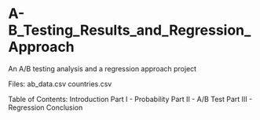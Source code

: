 # A-B_Testing_Results_and_Regression_Approach
An A/B testing analysis and a regression approach project 

Files:
ab_data.csv
countries.csv

Table of Contents:
Introduction
Part I - Probability
Part II - A/B Test
Part III - Regression
Conclusion
